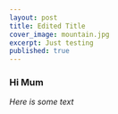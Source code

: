 ```yaml
---
layout: post
title: Edited Title
cover_image: mountain.jpg
excerpt: Just testing
published: true
---
```


### Hi Mum

_Here is some text_